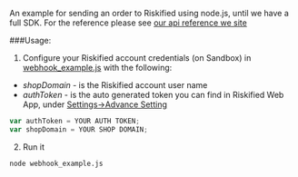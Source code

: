 An example for sending an order to Riskified using node.js, until we have a full SDK.
For the reference please see [our api reference we site](http://apiref.riskified.com/)

###Usage:  
  
1. Configure your Riskified account credentials (on Sandbox) in [webhook_example.js](webhook_example.js) with the following:  
  - *shopDomain* - is the Riskified account user name
  - *authToken* - is the auto generated token you can find in Riskified Web App, under [Settings->Advance Setting](https://sandbox.riskified.com/#settings/advanced)
  ```js
  var authToken = YOUR AUTH TOKEN;
  var shopDomain = YOUR SHOP DOMAIN;
  ```
2. Run it
```sh
node webhook_example.js
```
